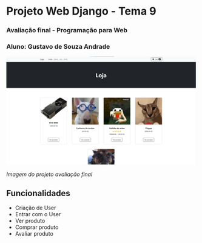 # Projeto Web Django - Tema 9

### Avaliação final - Programação para Web
### Aluno: Gustavo de Souza Andrade

<div align="left">
  <img src="imagem.png" alt="imagem" width="500">
  <p><em>Imagem do projeto avaliação final</em></p>
</div>

## Funcionalidades
- Criação de User
- Entrar com o User
- Ver produto
- Comprar produto
- Avaliar produto
